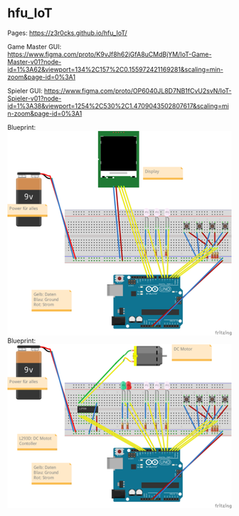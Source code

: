 # hfu_IoT
Pages: https://z3r0cks.github.io/hfu_IoT/

Game Master GUI: https://www.figma.com/proto/K9vJf8h62jGfA8uCMdBjYM/IoT-Game-Master-v01?node-id=1%3A62&viewport=134%2C157%2C0.155972421169281&scaling=min-zoom&page-id=0%3A1

Spieler GUI: https://www.figma.com/proto/OP6040JL8D7NB1fCvU2svN/IoT-Spieler-v01?node-id=1%3A38&viewport=1254%2C530%2C1.4709043502807617&scaling=min-zoom&page-id=0%3A1

Blueprint: ![Master](GameMaster_v01_Steckplatine.png)
Blueprint: ![Spieler](Spieler_v01_Steckplatine.png)